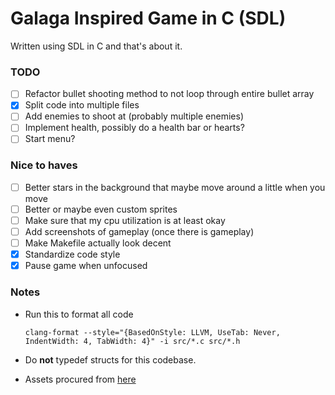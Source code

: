# Galaga Inspired Game in C (SDL)

Written using SDL in C and that's about it.

### TODO

- [ ] Refactor bullet shooting method to not loop through entire bullet array
- [x] Split code into multiple files
- [ ] Add enemies to shoot at (probably multiple enemies)
- [ ] Implement health, possibly do a health bar or hearts?
- [ ] Start menu?

### Nice to haves

- [ ] Better stars in the background that maybe move around a little when you move
- [ ] Better or maybe even custom sprites
- [ ] Make sure that my cpu utilization is at least okay
- [ ] Add screenshots of gameplay (once there is gameplay)
- [ ] Make Makefile actually look decent
- [x] Standardize code style
- [x] Pause game when unfocused

### Notes

- Run this to format all code

  ```
  clang-format --style="{BasedOnStyle: LLVM, UseTab: Never, IndentWidth: 4, TabWidth: 4}" -i src/*.c src/*.h
  ```

- Do **not** typedef structs for this codebase.
- Assets procured from [here](https://foozlecc.itch.io/void-fleet-pack-2)
